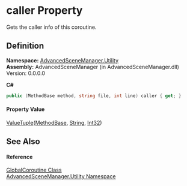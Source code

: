 # caller Property


Gets the caller info of this coroutine.



## Definition
**Namespace:** <a href="N_AdvancedSceneManager_Utility.md">AdvancedSceneManager.Utility</a>  
**Assembly:** AdvancedSceneManager (in AdvancedSceneManager.dll) Version: 0.0.0.0

**C#**
``` C#
public (MethodBase method, string file, int line) caller { get; }
```



#### Property Value
<a href="https://learn.microsoft.com/dotnet/api/system.valuetuple-3" target="_blank" rel="noopener noreferrer">ValueTuple</a>(<a href="https://learn.microsoft.com/dotnet/api/system.reflection.methodbase" target="_blank" rel="noopener noreferrer">MethodBase</a>, <a href="https://learn.microsoft.com/dotnet/api/system.string" target="_blank" rel="noopener noreferrer">String</a>, <a href="https://learn.microsoft.com/dotnet/api/system.int32" target="_blank" rel="noopener noreferrer">Int32</a>)

## See Also


#### Reference
<a href="T_AdvancedSceneManager_Utility_GlobalCoroutine.md">GlobalCoroutine Class</a>  
<a href="N_AdvancedSceneManager_Utility.md">AdvancedSceneManager.Utility Namespace</a>  
